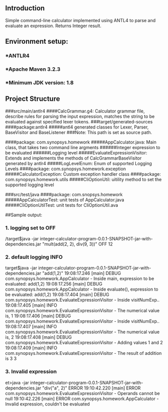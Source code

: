 ## Introduction
Simple command-line calculator implemented using ANTL4 to parse and evaluate an expression.
Returns Integer result.

## Environment setup:
### *ANTLR4
### *Apache Maven 3.2.3
### *Minimum JDK version: 1.8

## Project Structure
###src/main/antlr4
####CalcGrammar.g4: Calculator grammar file, describe rules for parsing the input expression, matches the string to be evaluated against specified lexer tokens.
###target/generated-sources
####package:antlr4
#####antl4 generated classes for Lexer, Parser, BaseVisitor and BaseListener
###Note: This path is set as source path.

####package: com.synopsys.homework
#####AppCalculator.java: Main class, that takes two command line argments
######Integer expression to be evaluated
######Logging level
#####EvaluateExpressionVisitor: Extends and implements the methods of CalcGrammarBaseVisitor generated by antlr4
#####LogLevelEnum: Enum of supported Logging Levels
####package: com.synopsys.homework.exception
#####CalculatorException: Custom exception handler class
####package: com.synopsys.homework.utils
#####CliOptionUtil: uitility method to set the supported logging level

###src/test/java
####package: com.snopsys.homework
#####AppCalculatorTest: unit tests of AppCalculator.java
#####CliOptionUtilTest: unit tests for CliOptionUtil.ava


##Sample output:

### 1. logging set to OFF
/target$java -jar integer-calculator-program-0.0.1-SNAPSHOT-jar-with-dependencies.jar
 "mult(add(2, 2), div(9, 3))" OFF
12
### 2. default logging INFO
target$java -jar integer-calculator-program-0.0.1-SNAPSHOT-jar-with-dependencies.jar "add(1,2)"
19:08:17.246 [main] DEBUG com.synopsys.homework.AppCalculator - Inside main, expression to be evaluated: add(1,2)
19:08:17.256 [main] DEBUG com.synopsys.homework.AppCalculator - Inside evaluate(), expression to be evaluated: add(1,2)
19:08:17.404 [main] DEBUG com.synopsys.homework.EvaluateExpressionVisitor - Inside visitNumExp..
19:08:17.405 [main] INFO com.synopsys.homework.EvaluateExpressionVisitor - The numerical value is, 1
19:08:17.406 [main] DEBUG com.synopsys.homework.EvaluateExpressionVisitor - Inside visitNumExp..
19:08:17.407 [main] INFO com.synopsys.homework.EvaluateExpressionVisitor - The numerical value is, 2
19:08:17.408 [main] DEBUG com.synopsys.homework.EvaluateExpressionVisitor - Adding values 1 and 2
19:08:17.409 [main] INFO com.synopsys.homework.EvaluateExpressionVisitor - The result of addition is 3
3

### 3. Invalid expression
et>java -jar integer-calculator-program-0.0.1-SNAPSHOT-jar-with-dependencies.jar "div("a", 2)" ERROR
19:10:42.220 [main] ERROR com.synopsys.homework.EvaluateExpressionVisitor - Operands cannot be null
19:10:42.226 [main] ERROR com.synopsys.homework.AppCalculator - Invalid expression, couldn't be evaluated

